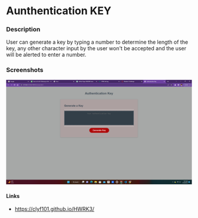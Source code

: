 # Aunthentication KEY
### Description
User can generate a key by typing a number to determine the length of the key, any other character input by the user won't be accepted and the user will be alerted to enter a number.
### Screenshots
![Alt text](Keygen.png)
#### Links
- https://clyf101.github.io/HWRK3/

